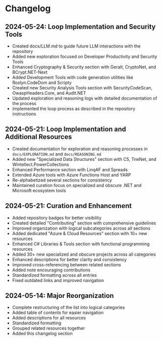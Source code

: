 # Changelog

## 2024-05-24: Loop Implementation and Security Tools
- Created docs/LLM.md to guide future LLM interactions with the repository
- Added new exploration focused on Developer Productivity and Security Tools
- Enhanced Cryptography & Security section with Geralt, CryptoNet, and BCrypt.NET-Next
- Added Development Tools with code generation utilities like Roslyn.CodeDom and Scripty
- Created new Security Analysis Tools section with SecurityCodeScan, OwaspHeaders.Core, and Audit.NET
- Updated exploration and reasoning logs with detailed documentation of the process
- Implemented the loop process as described in the repository instructions

## 2024-05-21: Loop Implementation and Additional Resources
- Created documentation for exploration and reasoning processes in `docs/EXPLORATION.md` and `docs/REASONING.md`
- Added new "Specialized Data Structures" section with C5, TrieNet, and Wintellect.PowerCollections
- Enhanced Performance section with LinqAF and Spreads
- Extended Azure tools with Azure Functions Host and YARP
- Re-alphabetized several sections for consistency
- Maintained curation focus on specialized and obscure .NET and Microsoft ecosystem tools

## 2024-05-21: Curation and Enhancement
- Added repository badges for better visibility
- Created detailed "Contributing" section with comprehensive guidelines
- Improved organization with logical subcategories across all sections
- Added dedicated "Azure & Cloud Resources" section with 10+ new resources
- Enhanced C# Libraries & Tools section with functional programming resources
- Added 30+ new specialized and obscure projects across all categories
- Enhanced descriptions for better clarity and consistency
- Improved cross-referencing between related sections
- Added note encouraging contributions
- Standardized formatting across all entries
- Fixed outdated links and improved navigation

## 2024-05-14: Major Reorganization
- Complete restructuring of the list into logical categories
- Added table of contents for easier navigation
- Added descriptions for all resources
- Standardized formatting
- Grouped related resources together
- Added this changelog section